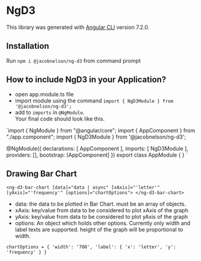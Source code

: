 # NgD3

This library was generated with [Angular CLI](https://github.com/angular/angular-cli) version 7.2.0.

## Installation

Run `npm i @jacobnelson/ng-d3` from command prompt

## How to include NgD3 in your Application?

- open app.module.ts file
- import module using the command `import { NgD3Module } from '@jacobnelson/ng-d3';`
- add to `imports` in `@NgModule`.  
Your final code should look like this.  


`import { NgModule } from "@angular/core";
import { AppComponent } from "./app.component";
import { NgD3Module } from '@jacobnelson/ng-d3';

@NgModule({
  declarations: [
    AppComponent
  ],
  imports: [
    NgD3Module
  ],
  providers: [],
  bootstrap: [AppComponent]
})
export class AppModule { }
`

## Drawing Bar Chart

`<ng-d3-bar-chart [data]="data | async" [xAxis]="'letter'" [yAxis]="'frequency'" [options]="chartOptions">
        </ng-d3-bar-chart>`  

- data: the data to be plotted in Bar Chart. must be an array of objects.
- xAxis: key/value from data to be considered to plot xAxis of the graph
- yAxis: key/value from data to be considered to plot yAxis of the graph
- options: An object which holds other options. Currently only width and label texts are supported. height of the graph will be proportional to width.

`chartOptions = {
  'width': '700',
  'label': {
    'x': 'letter',
    'y': 'frequency'
  }
}`
